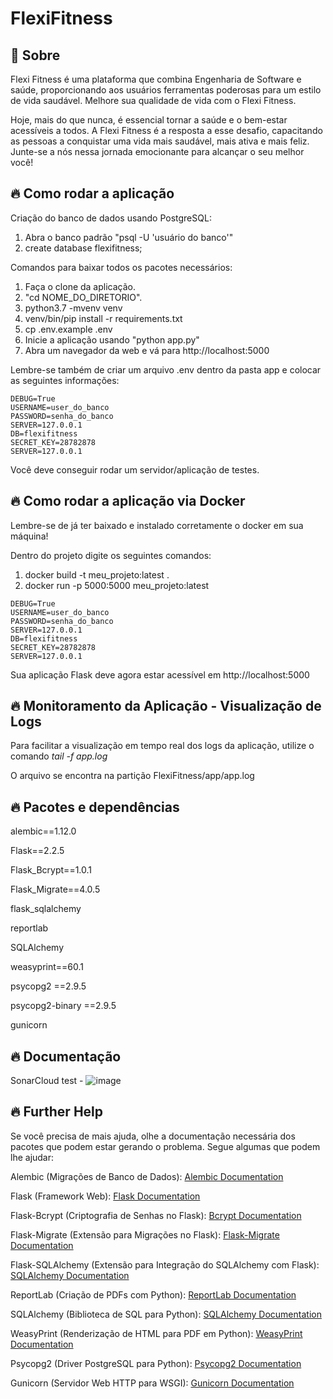 # FlexiFitness


## 🧠 Sobre

Flexi Fitness é uma plataforma que combina Engenharia de Software e saúde, proporcionando aos usuários ferramentas poderosas para um estilo de vida saudável. Melhore sua qualidade de vida com o Flexi Fitness. 

Hoje, mais do que nunca, é essencial tornar a saúde e o bem-estar acessíveis a todos. A Flexi Fitness é a resposta a esse desafio, capacitando as pessoas a conquistar uma vida mais saudável, mais ativa e mais feliz. Junte-se a nós nessa jornada emocionante para alcançar o seu melhor você!

## 🔥 Como rodar a aplicação 
Criação do banco de dados usando PostgreSQL:
1. Abra o banco padrão "psql -U 'usuário do banco'"
2. create database flexifitness;

Comandos para baixar todos os pacotes necessários:
1. Faça o clone da aplicação.
2. "cd NOME_DO_DIRETORIO".
3. python3.7 -mvenv venv
4. venv/bin/pip install -r requirements.txt
5. cp .env.example .env
6. Inicie a aplicação usando "python app.py"
7. Abra um navegador da web e vá para http://localhost:5000

Lembre-se também de criar um arquivo .env dentro da pasta app e colocar as seguintes informações:
```
DEBUG=True
USERNAME=user_do_banco
PASSWORD=senha_do_banco
SERVER=127.0.0.1
DB=flexifitness
SECRET_KEY=28782878
SERVER=127.0.0.1
```

Você deve conseguir rodar um servidor/aplicação de testes.

## 🔥 Como rodar a aplicação via Docker

Lembre-se de já ter baixado e instalado corretamente o docker em sua máquina!

Dentro do projeto digite os seguintes comandos:
1. docker build -t meu_projeto:latest .
2. docker run -p 5000:5000 meu_projeto:latest

```
DEBUG=True
USERNAME=user_do_banco
PASSWORD=senha_do_banco
SERVER=127.0.0.1
DB=flexifitness
SECRET_KEY=28782878
SERVER=127.0.0.1
```
   
Sua aplicação Flask deve agora estar acessível em http://localhost:5000

## 🔥 Monitoramento da Aplicação - Visualização de Logs

Para facilitar a visualização em tempo real dos logs da aplicação, utilize o comando *tail -f app.log*

O arquivo se encontra na partição FlexiFitness/app/app.log 

## 🔥 Pacotes e dependências

alembic==1.12.0

Flask==2.2.5

Flask_Bcrypt==1.0.1

Flask_Migrate==4.0.5

flask_sqlalchemy

reportlab

SQLAlchemy

weasyprint==60.1

psycopg2 ==2.9.5

psycopg2-binary ==2.9.5

gunicorn

## 🔥 Documentação

SonarCloud test - ![image](https://github.com/MatheusDuarteBR/FlexiFitness/assets/17799967/97d8e8d4-de51-4f6f-b625-154f4415e0f5)


## 🔥 Further Help

Se você precisa de mais ajuda, olhe a documentação necessária dos pacotes que podem estar gerando o problema. Segue algumas que podem lhe ajudar:

Alembic (Migrações de Banco de Dados):
[Alembic Documentation](https://alembic.sqlalchemy.org/en/latest/)

Flask (Framework Web):
[Flask Documentation](https://flask.palletsprojects.com/en/3.0.x/)

Flask-Bcrypt (Criptografia de Senhas no Flask):
[Bcrypt Documentation](https://flask-bcrypt.readthedocs.io/en/1.0.1/)

Flask-Migrate (Extensão para Migrações no Flask):
[Flask-Migrate Documentation](https://flask-migrate.readthedocs.io/en/latest/)

Flask-SQLAlchemy (Extensão para Integração do SQLAlchemy com Flask):
[SQLAlchemy Documentation](https://flask-sqlalchemy.palletsprojects.com/en/3.1.x/)

ReportLab (Criação de PDFs com Python):
[ReportLab Documentation](https://www.reportlab.com/docs/reportlab-userguide.pdf)

SQLAlchemy (Biblioteca de SQL para Python):
[SQLAlchemy Documentation](https://docs.sqlalchemy.org/en/)

WeasyPrint (Renderização de HTML para PDF em Python):
[WeasyPrint Documentation](https://weasyprint.readthedocs.io/)

Psycopg2 (Driver PostgreSQL para Python):
[Psycopg2 Documentation](https://www.psycopg.org/docs/)

Gunicorn (Servidor Web HTTP para WSGI):
[Gunicorn Documentation](https://docs.gunicorn.org/en/stable/)


